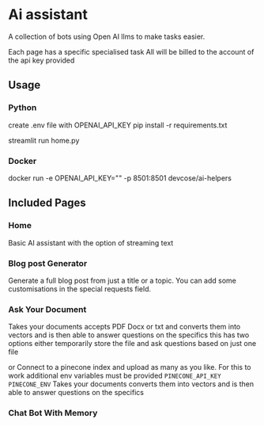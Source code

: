 # Ai assistant

A collection of bots using Open AI llms to make tasks easier.

Each page has a specific specialised task All will be billed to the account of the api key provided
## Usage
### Python
create .env file with OPENAI_API_KEY
pip install -r requirements.txt

streamlit run home.py
### Docker
docker run -e OPENAI_API_KEY="" -p 8501:8501 devcose/ai-helpers
## Included Pages
### Home
Basic AI assistant with the option of streaming text

### Blog post Generator
Generate a full blog post from just a title or a topic. You can add some customisations in the special requests field.
### Ask Your Document
Takes your documents accepts PDF Docx or txt and converts them into vectors and is then able to answer questions on the specifics this has two options either temporarily store the file and ask questions based on just one file

or Connect to a pinecone index and upload as many as you like. For this to work additional env variables must be provided `PINECONE_API_KEY` `PINECONE_ENV`
Takes your documents converts them into vectors and is then able to answer questions on the specifics

### Chat Bot With Memory

